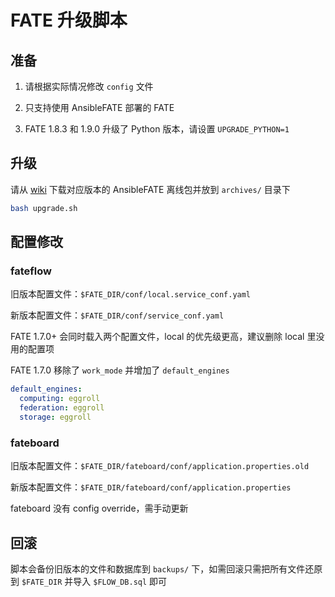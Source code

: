 # FATE 升级脚本

## 准备

1. 请根据实际情况修改 `config` 文件

2. 只支持使用 AnsibleFATE 部署的 FATE

3. FATE 1.8.3 和 1.9.0 升级了 Python 版本，请设置 `UPGRADE_PYTHON=1`

## 升级

请从 [wiki](https://github.com/FederatedAI/FATE/wiki/Download) 下载对应版本的 AnsibleFATE 离线包并放到 `archives/` 目录下

```bash
bash upgrade.sh
```

## 配置修改

### fateflow

旧版本配置文件：`$FATE_DIR/conf/local.service_conf.yaml`

新版本配置文件：`$FATE_DIR/conf/service_conf.yaml`

FATE 1.7.0+ 会同时载入两个配置文件，local 的优先级更高，建议删除 local 里没用的配置项

FATE 1.7.0 移除了 `work_mode` 并增加了 `default_engines`

```yaml
default_engines:
  computing: eggroll
  federation: eggroll
  storage: eggroll
```

### fateboard

旧版本配置文件：`$FATE_DIR/fateboard/conf/application.properties.old`

新版本配置文件：`$FATE_DIR/fateboard/conf/application.properties`

fateboard 没有 config override，需手动更新

## 回滚

脚本会备份旧版本的文件和数据库到 `backups/` 下，如需回滚只需把所有文件还原到 `$FATE_DIR` 并导入 `$FLOW_DB.sql` 即可
